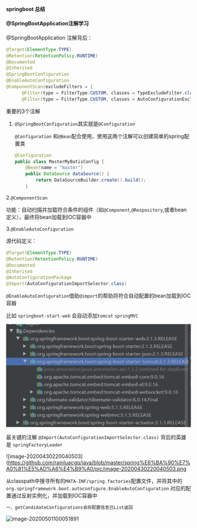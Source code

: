 #### springboot 总结

#### @SpringBootApplication注解学习

@SpringBootApplication 注解背后：

```java
@Target(ElementType.TYPE)
@Retention(RetentionPolicy.RUNTIME)
@Documented
@Inherited
@SpringBootConfiguration
@EnableAutoConfiguration
@ComponentScan(excludeFilters = {
      @Filter(type = FilterType.CUSTOM, classes = TypeExcludeFilter.class),
      @Filter(type = FilterType.CUSTOM, classes = AutoConfigurationExcludeFilter.class) })
```

重要的3个注解

1. `@SpringBootConfiguration`其实就是`@Configuration`

   `@Configuration` 和`@Bean`配合使用，使用这两个注解可以创建简单的spring配置类

   ```java
   @Configuration
   public class MasterMyBatisConfig {
       @Bean(name = "master")
       public DataSource dataSource() {
           return DataSourceBuilder.create().build();
       }
   ```

2.`@ComponentScan`

功能：自动扫描并加载符合条件的组件（如`@Component`,`@Respository`,或者bean定义），最终将bean加载到IOC容器中

3.`@EnableAutoConfiguration`

源代码定义：

```java
@Target(ElementType.TYPE)
@Retention(RetentionPolicy.RUNTIME)
@Documented
@Inherited
@AutoConfigurationPackage
@Import(AutoConfigurationImportSelector.class)
```

`@EnableAutoConfiguration`借助`@import`的帮助将符合自动配置的bean加载到IOC容器

比如 `springboot-start-web` 会自动添加`tomcat` `springMVC`

![image-20200430215129666](https://github.com/rainluacgq/java/blob/master/spring%E6%BA%90%E7%A0%81%E5%AD%A6%E4%B9%A0/pic/image-20200430215129666.png)

最关键的注解 `@Import(AutoConfigurationImportSelector.class)` 背后的英雄是 `springFactoryLoader`

![image-20200430220040503](https://github.com/rainluacgq/java/blob/master/spring%E6%BA%90%E7%A0%81%E5%AD%A6%E4%B9%A0/pic/image-20200430220040503.png

从classpath中搜寻所有的`MATA-INF/spring.factories`配置文件，并将其中的`org.springframework.boot.autoconfigure.EnableAutoConfiguration` 对应的配置通过反射实例化，并加载到IOC容器中

```java
一、getCandidateConfigurations会将配置信息已List返回
```

![image-20200501100051891](C:\Users\19349\AppData\Roaming\Typora\typora-user-images\image-20200501100051891.png)
